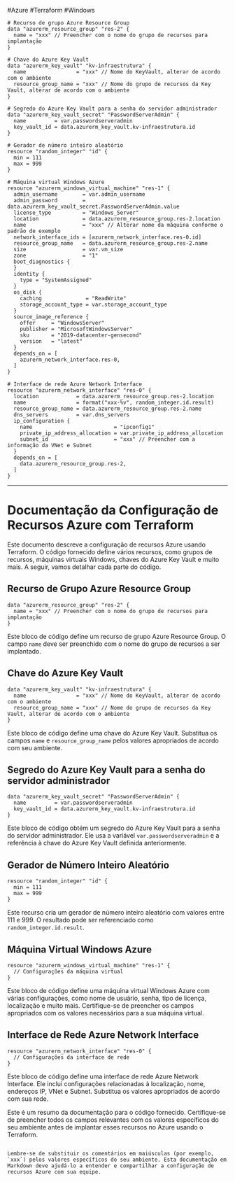 #Azure #Terraform #Windows

```hcl
# Recurso de grupo Azure Resource Group
data "azurerm_resource_group" "res-2" {
  name = "xxx" // Preencher com o nome do grupo de recursos para implantação
}

# Chave do Azure Key Vault
data "azurerm_key_vault" "kv-infraestrutura" {
  name                = "xxx" // Nome do KeyVault, alterar de acordo com o ambiente
  resource_group_name = "xxx" // Nome do grupo de recursos da Key Vault, alterar de acordo com o ambiente
}

# Segredo do Azure Key Vault para a senha do servidor administrador
data "azurerm_key_vault_secret" "PasswordServerAdmin" {
  name         = var.passwordserveradmin
  key_vault_id = data.azurerm_key_vault.kv-infraestrutura.id
}

# Gerador de número inteiro aleatório
resource "random_integer" "id" {
  min = 111
  max = 999
}

# Máquina virtual Windows Azure
resource "azurerm_windows_virtual_machine" "res-1" {
  admin_username        = var.admin_username
  admin_password        = data.azurerm_key_vault_secret.PasswordServerAdmin.value  
  license_type          = "Windows_Server"
  location              = data.azurerm_resource_group.res-2.location
  name                  = "xxx" // Alterar nome da máquina conforme o padrão de exemplo
  network_interface_ids = [azurerm_network_interface.res-0.id]
  resource_group_name   = data.azurerm_resource_group.res-2.name
  size                  = var.vm_size
  zone                  = "1"
  boot_diagnostics {
  }
  identity {
    type = "SystemAssigned"
  }
  os_disk {
    caching              = "ReadWrite"
    storage_account_type = var.storage_account_type
  }
  source_image_reference {
    offer     = "WindowsServer"
    publisher = "MicrosoftWindowsServer"
    sku       = "2019-datacenter-gensecond"
    version   = "latest"
  }
  depends_on = [
    azurerm_network_interface.res-0,
  ]
}

# Interface de rede Azure Network Interface
resource "azurerm_network_interface" "res-0" {
  location            = data.azurerm_resource_group.res-2.location
  name                = format("xxx-%v", random_integer.id.result)
  resource_group_name = data.azurerm_resource_group.res-2.name
  dns_servers         = var.dns_servers 
  ip_configuration {
    name                          = "ipconfig1"
    private_ip_address_allocation = var.private_ip_address_allocation
    subnet_id                     = "xxx" // Preencher com a informação da VNet e Subnet
  }
  depends_on = [
    data.azurerm_resource_group.res-2,
  ]
}
```

---
# Documentação da Configuração de Recursos Azure com Terraform

Este documento descreve a configuração de recursos Azure usando Terraform. O código fornecido define vários recursos, como grupos de recursos, máquinas virtuais Windows, chaves do Azure Key Vault e muito mais. A seguir, vamos detalhar cada parte do código.

## Recurso de Grupo Azure Resource Group

```hcl
data "azurerm_resource_group" "res-2" {
  name = "xxx" // Preencher com o nome do grupo de recursos para implantação
}
```

Este bloco de código define um recurso de grupo Azure Resource Group. O campo `name` deve ser preenchido com o nome do grupo de recursos a ser implantado.

## Chave do Azure Key Vault

```hcl
data "azurerm_key_vault" "kv-infraestrutura" {
  name                = "xxx" // Nome do KeyVault, alterar de acordo com o ambiente
  resource_group_name = "xxx" // Nome do grupo de recursos da Key Vault, alterar de acordo com o ambiente
}
```

Este bloco de código define uma chave do Azure Key Vault. Substitua os campos `name` e `resource_group_name` pelos valores apropriados de acordo com seu ambiente.

## Segredo do Azure Key Vault para a senha do servidor administrador

```hcl
data "azurerm_key_vault_secret" "PasswordServerAdmin" {
  name         = var.passwordserveradmin
  key_vault_id = data.azurerm_key_vault.kv-infraestrutura.id
}
```

Este bloco de código obtém um segredo do Azure Key Vault para a senha do servidor administrador. Ele usa a variável `var.passwordserveradmin` e a referência à chave do Azure Key Vault definida anteriormente.

## Gerador de Número Inteiro Aleatório

```hcl
resource "random_integer" "id" {
  min = 111
  max = 999
}
```

Este recurso cria um gerador de número inteiro aleatório com valores entre 111 e 999. O resultado pode ser referenciado como `random_integer.id.result`.

## Máquina Virtual Windows Azure

```hcl
resource "azurerm_windows_virtual_machine" "res-1" {
  // Configurações da máquina virtual
}
```

Este bloco de código define uma máquina virtual Windows Azure com várias configurações, como nome de usuário, senha, tipo de licença, localização e muito mais. Certifique-se de preencher os campos apropriados com os valores necessários para a sua máquina virtual.

## Interface de Rede Azure Network Interface

```hcl
resource "azurerm_network_interface" "res-0" {
  // Configurações da interface de rede
}
```

Este bloco de código define uma interface de rede Azure Network Interface. Ele inclui configurações relacionadas à localização, nome, endereços IP, VNet e Subnet. Substitua os valores apropriados de acordo com sua rede.

Este é um resumo da documentação para o código fornecido. Certifique-se de preencher todos os campos relevantes com os valores específicos do seu ambiente antes de implantar esses recursos no Azure usando o Terraform.
```

Lembre-se de substituir os comentários em maiúsculas (por exemplo, `xxx`) pelos valores específicos do seu ambiente. Esta documentação em Markdown deve ajudá-lo a entender e compartilhar a configuração de recursos Azure com sua equipe.